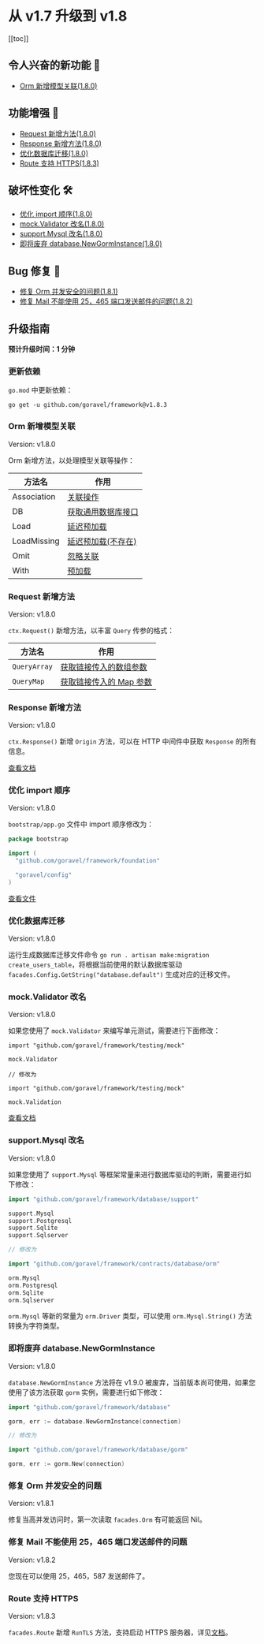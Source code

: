 # 从 v1.7 升级到 v1.8

[[toc]]

## 令人兴奋的新功能 🎉

- [Orm 新增模型关联(1.8.0)](#Orm-新增模型关联)

## 功能增强 🚀

- [Request 新增方法(1.8.0)](#Request-新增方法)
- [Response 新增方法(1.8.0)](#Response-新增方法)
- [优化数据库迁移(1.8.0)](#优化数据库迁移)
- [Route 支持 HTTPS(1.8.3)](#Route-支持-HTTPS)

## 破坏性变化 🛠

- [优化 import 顺序(1.8.0)](#优化-import-顺序)
- [mock.Validator 改名(1.8.0)](#mock.Validator-改名)
- [support.Mysql 改名(1.8.0)](#support.Mysql-改名)
- [即将废弃 database.NewGormInstance(1.8.0)](#即将废弃-database.NewGormInstance)

## Bug 修复 🐛

- [修复 Orm 并发安全的问题(1.8.1)](#修复-Orm-并发安全的问题)
- [修复 Mail 不能使用 25，465 端口发送邮件的问题(1.8.2)](#修复-Mail-不能使用-25，465-端口发送邮件的问题)

## 升级指南

**预计升级时间：1 分钟**

### 更新依赖

`go.mod` 中更新依赖：

```
go get -u github.com/goravel/framework@v1.8.3
```

### Orm 新增模型关联

Version: v1.8.0

Orm 新增方法，以处理模型关联等操作：

| 方法名        | 作用                              |
| -----------  | --------------------------------- |
| Association  | [关联操作](../orm/association.md#关联操作) |
| DB           | [获取通用数据库接口](../orm/getting-started.md#获取通用数据库接口) |
| Load         | [延迟预加载](../orm/association.md#延迟预加载) |
| LoadMissing  | [延迟预加载(不存在)](../orm/association.md#延迟预加载)           |
| Omit         | [忽略关联](../orm/association.md#创建/更新关联)     |
| With         | [预加载](../orm/association.md#预加载)     |

### Request 新增方法

Version: v1.8.0

`ctx.Request()` 新增方法，以丰富 `Query` 传参的格式：

| 方法名        | 作用                              |
| -----------  | --------------------------------- |
| `QueryArray` | [获取链接传入的数组参数](../the-basics/request.md#获取链接传入的参数) |
| `QueryMap`   | [获取链接传入的 Map 参数](../the-basics/request.md#获取链接传入的参数) |

### Response 新增方法

Version: v1.8.0

`ctx.Response()` 新增 `Origin` 方法，可以在 HTTP 中间件中获取 `Response` 的所有信息。

[查看文档](../the-basics/response.md#获取响应)

### 优化 import 顺序

Version: v1.8.0

`bootstrap/app.go` 文件中 import 顺序修改为：

```go
package bootstrap

import (
  "github.com/goravel/framework/foundation"

  "goravel/config"
)
```

[查看文件](https://github.com/goravel/goravel/blob/v1.8.0/bootstrap/app.go)

### 优化数据库迁移

Version: v1.8.0

运行生成数据库迁移文件命令 `go run . artisan make:migration create_users_table`，将根据当前使用的默认数据库驱动 `facades.Config.GetString("database.default")` 生成对应的迁移文件。

### mock.Validator 改名

Version: v1.8.0

如果您使用了 `mock.Validator` 来编写单元测试，需要进行下面修改：

```
import "github.com/goravel/framework/testing/mock"

mock.Validator

// 修改为

import "github.com/goravel/framework/testing/mock"

mock.Validation
```

[查看文档](../digging-deeper/mock.md#Mock-facades.Validation)

### support.Mysql 改名

Version: v1.8.0

如果您使用了 `support.Mysql` 等框架常量来进行数据库驱动的判断，需要进行如下修改：

```go
import "github.com/goravel/framework/database/support"

support.Mysql
support.Postgresql
support.Sqlite
support.Sqlserver

// 修改为

import "github.com/goravel/framework/contracts/database/orm"

orm.Mysql
orm.Postgresql
orm.Sqlite
orm.Sqlserver
```

`orm.Mysql` 等新的常量为 `orm.Driver` 类型，可以使用 `orm.Mysql.String()` 方法转换为字符类型。

### 即将废弃 database.NewGormInstance

Version: v1.8.0

`database.NewGormInstance` 方法将在 v1.9.0 被废弃，当前版本尚可使用，如果您使用了该方法获取 `gorm` 实例，需要进行如下修改：

```go
import "github.com/goravel/framework/database"

gorm, err := database.NewGormInstance(connection)

// 修改为

import "github.com/goravel/framework/database/gorm"

gorm, err := gorm.New(connection)
```

### 修复 Orm 并发安全的问题

Version: v1.8.1

修复当高并发访问时，第一次读取 `facades.Orm` 有可能返回 Nil。

### 修复 Mail 不能使用 25，465 端口发送邮件的问题

Version: v1.8.2

您现在可以使用 25，465，587 发送邮件了。

### Route 支持 HTTPS

Version: v1.8.3

`facades.Route` 新增 `RunTLS` 方法，支持启动 HTTPS 服务器，详见[文档](../the-basics/routing.md#启动-https-服务器)。

<CommentService/>